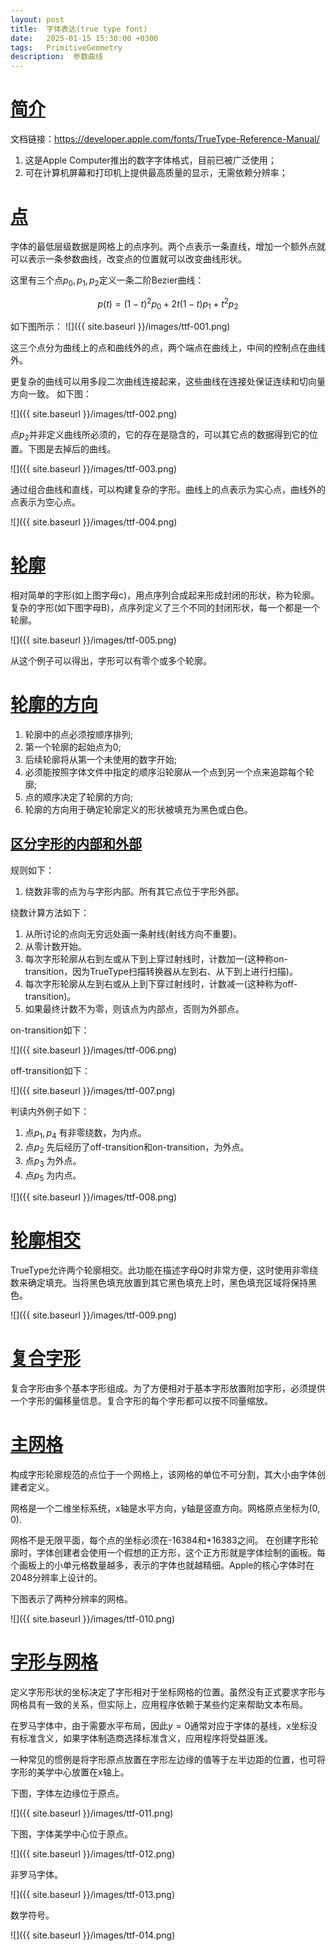 ```yaml
---
layout: post
title:  字体表达(true type font)
date:   2025-01-15 15:30:00 +0300
tags:   PrimitiveGeometry
description:  参数曲线
---
```


# [简介](#简介)

文档链接：https://developer.apple.com/fonts/TrueType-Reference-Manual/   

1. 这是Apple Computer推出的数字字体格式，目前已被广泛使用；     
2. 可在计算机屏幕和打印机上提供最高质量的显示，无需依赖分辨率；

# [点](#点)

字体的最低层级数据是网格上的点序列。两个点表示一条直线，增加一个额外点就可以表示一条参数曲线，改变点的位置就可以改变曲线形状。    

这里有三个点$p_{0}, p_{1}, p_{2}$定义一条二阶Bezier曲线：  

$$p(t)=(1-t)^{2}p_{0}+2t(1-t)p_{1}+t^{2}p_{2}$$  

如下图所示：
![]({{ site.baseurl }}/images/ttf-001.png)

这三个点分为曲线上的点和曲线外的点，两个端点在曲线上，中间的控制点在曲线外。    

更复杂的曲线可以用多段二次曲线连接起来，这些曲线在连接处保证连续和切向量方向一致。
如下图：

![]({{ site.baseurl }}/images/ttf-002.png)

点$p_{2}$并非定义曲线所必须的，它的存在是隐含的，可以其它点的数据得到它的位置。下图是去掉后的曲线。

![]({{ site.baseurl }}/images/ttf-003.png)

通过组合曲线和直线，可以构建复杂的字形。曲线上的点表示为实心点，曲线外的点表示为空心点。   

![]({{ site.baseurl }}/images/ttf-004.png)

# [轮廓](#轮廓)

相对简单的字形(如上图字母c)，用点序列合成起来形成封闭的形状，称为轮廓。复杂的字形(如下图字母B)，点序列定义了三个不同的封闭形状，每一个都是一个轮廓。

![]({{ site.baseurl }}/images/ttf-005.png)

从这个例子可以得出，字形可以有零个或多个轮廓。

# [轮廓的方向](#轮廓的方向)

1. 轮廓中的点必须按顺序排列;         
2. 第一个轮廓的起始点为0;     
3. 后续轮廓将从第一个未使用的数字开始;     
4. 必须能按照字体文件中指定的顺序沿轮廓从一个点到另一个点来追踪每个轮廓;      
5. 点的顺序决定了轮廓的方向;   
6. 轮廓的方向用于确定轮廓定义的形状被填充为黑色或白色。

## [区分字形的内部和外部](#区分字形的内部和外部)

规则如下：    
1. 绕数非零的点为与字形内部。所有其它点位于字形外部。

绕数计算方法如下：   
1. 从所讨论的点向无穷远处画一条射线(射线方向不重要)。
2. 从零计数开始。
3. 每次字形轮廓从右到左或从下到上穿过射线时，计数加一(这种称on-transition，因为TrueType扫描转换器从左到右、从下到上进行扫描)。     
4. 每次字形轮廓从左到右或从上到下穿过射线时，计数减一(这种称为off-transition)。    
5. 如果最终计数不为零，则该点为内部点，否则为外部点。

on-transition如下：

![]({{ site.baseurl }}/images/ttf-006.png)

off-transition如下：

![]({{ site.baseurl }}/images/ttf-007.png)

判读内外例子如下：    

1. 点$p_{1},p_{4}$ 有非零绕数，为内点。   
2. 点$p_{2}$ 先后经历了off-transition和on-transition，为外点。    
3. 点$p_{3}$ 为外点。
4. 点$p_{5}$ 为内点。

![]({{ site.baseurl }}/images/ttf-008.png)

# [轮廓相交](#轮廓相交)

TrueType允许两个轮廓相交。此功能在描述字母Q时非常方便，这时使用非零绕数来确定填充。当将黑色填充放置到其它黑色填充上时，黑色填充区域将保持黑色。  

![]({{ site.baseurl }}/images/ttf-009.png)

# [复合字形](#复合字形)

复合字形由多个基本字形组成。为了方便相对于基本字形放置附加字形，必须提供一个字形的偏移量信息。复合字形的每个字形都可以按不同量缩放。

# [主网格](#主网格)

构成字形轮廓规范的点位于一个网格上，该网格的单位不可分割，其大小由字体创建者定义。     

网格是一个二维坐标系统，x轴是水平方向，y轴是竖直方向。网格原点坐标为$(0, 0)$.    

网格不是无限平面，每个点的坐标必须在-16384和+16383之间。
在创建字形轮廓时，字体创建者会使用一个假想的正方形，这个正方形就是字体绘制的画板。每个画板上的小单元格数量越多，表示的字体也就越精细。Apple的核心字体时在2048分辨率上设计的。    

下图表示了两种分辨率的网格。    

![]({{ site.baseurl }}/images/ttf-010.png)

# [字形与网格](#字形与网格)

定义字形形状的坐标决定了字形相对于坐标网格的位置。虽然没有正式要求字形与网格具有一致的关系，但实际上，应用程序依赖于某些约定来帮助文本布局。       

在罗马字体中，由于需要水平布局，因此$y=0$通常对应于字体的基线，x坐标没有标准含义，如果字体制造商选择标准含义，应用程序将受益匪浅。      

一种常见的惯例是将字形原点放置在字形左边缘的值等于左半边距的位置，也可将字形的美学中心放置在x轴上。

下图，字体左边缘位于原点。

![]({{ site.baseurl }}/images/ttf-011.png)

下图，字体美学中心位于原点。

![]({{ site.baseurl }}/images/ttf-012.png)

非罗马字体。  

![]({{ site.baseurl }}/images/ttf-013.png)

数学符号。

![]({{ site.baseurl }}/images/ttf-014.png)

